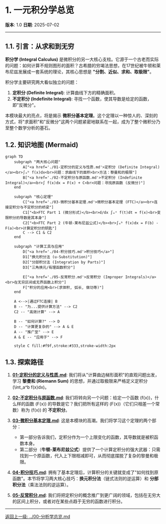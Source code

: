 # 1. 一元积分学总览

**版本**: 1.0
**日期**: 2025-07-02

---

## 1.1. 引言：从求和到无穷

**积分学 (Integral Calculus)** 是微积分的另一大核心支柱。它源于一个古老而实际的问题：如何计算不规则图形的面积？古希腊的穷竭法思想，在17世纪被牛顿和莱布尼兹发展成一套系统的理论，其核心思想是 **"分割、近似、求和、取极限"**。

积分学主要研究两大看似独立的问题：
1.  **定积分 (Definite Integral)**: 计算曲线下方的精确面积。
2.  **不定积分 (Indefinite Integral)**: 寻找一个函数，使其导数是给定的函数，即"反微分"。

本模块最大的亮点，将是揭示 **微积分基本定理**。这个定理以一种惊人的、深刻的方式，将"求面积"和"反微分"这两个问题紧密地联系在一起，成为了整个微积分乃至整个数学分析的基石。

## 1.2. 知识地图 (Mermaid)

```mermaid
graph TD
    subgraph "两大核心问题"
        A["<a href='./01-定积分的定义与性质.md'>定积分 (Definite Integral)</a><br>∫ₐᵇ f(x)dx<br>问题：求曲线下的面积<br>方法：黎曼和的极限"]
        B["<a href='./02-不定积分与原函数.md'>不定积分 (Indefinite Integral)</a><br>∫ f(x)dx = F(x) + C<br>问题：寻找原函数 (反微分)"]
    end

    subgraph "核心定理"
        C["<a href='./03-微积分基本定理.md'>微积分基本定理 (FTC)</a><br>连接定积分与不定积分的桥梁"]
        C1["<b>FTC Part 1 (微分形式)</b><br>d/dx ∫ₐˣ f(t)dt = f(x)<br>变限积分的导数是其本身"]
        C2["<b>FTC Part 2 (牛顿-莱布尼兹公式)</b><br>∫ₐᵇ f(x)dx = F(b) - F(a)<br>计算定积分的钥匙"]
        C --> C1 & C2
    end
    
    subgraph "计算工具与应用"
        D["<a href='./04-积分技巧.md'>积分技巧</a>"]
        D1["换元积分法 (u-Substitution)"]
        D2["分部积分法 (Integration by Parts)"]
        D3["三角换元/有理函数积分"]

        E["<a href='./05-反常积分.md'>反常积分 (Improper Integrals)</a><br>在无穷区间或无界函数上积分"]
        F["积分的应用<br>(求体积, 弧长, 做功等)"]
    end

    A <-->|通过FTC连接| B
    B -- "为...提供计算方法" --> C2
    C2 -- "高效计算" --> A
    
    B -- "如何计算?" --> D
    D -- "计算更复杂的" --> A & E
    A -- "推广至" --> E
    A & E -- "应用于" --> F

    style C fill:#f9f,stroke:#333,stroke-width:2px
```

## 1.3. 探索路径

1.  **[01-定积分的定义与性质.md](./01-定积分的定义与性质.md)**: 我们将从"计算曲边梯形面积"的直观问题出发，学习 **黎曼和 (Riemann Sum)** 的思想，并通过取极限来严格定义定积分 \(\int_a^b f(x)dx\)。

2.  **[02-不定积分与原函数.md](./02-不定积分与原函数.md)**: 我们将转向另一个问题：给定一个函数 \(f(x)\)，什么样的函数 \(F(x)\) 的导数是它？我们把所有这样的 \(F(x)\)（它们只相差一个常数）称为 \(f(x)\) 的 **不定积分**。

3.  **[03-微积分基本定理.md](./03-微积分基本定理.md)**: 这是本模块的高潮。我们将学习这个定理的两个部分：
    *   第一部分告诉我们，定积分作为一个上限变化的函数，其导数就是被积函数本身。
    *   第二部分（**牛顿-莱布尼兹公式**）提供了一个计算定积分的强大武器：只需找到一个原函数，代入上下限相减即可，从而彻底摆脱了复杂的黎曼和极限。

4.  **[04-积分技巧.md](./04-积分技巧.md)**: 拥有了基本定理后，计算积分的关键就变成了"如何找到原函数"。本节将学习两大核心技巧：**换元积分法**（链式法则的逆运算）和 **分部积分法**（乘法法则的逆运算）。

5.  **[05-反常积分.md](./05-反常积分.md)**: 我们将把定积分的概念推广到更广阔的领域，包括在无穷大的区间上积分，或者对在某些点趋于无穷的函数进行积分。

---
[返回上一级: ../00-分析学总览.md](./00-分析学总览.md)